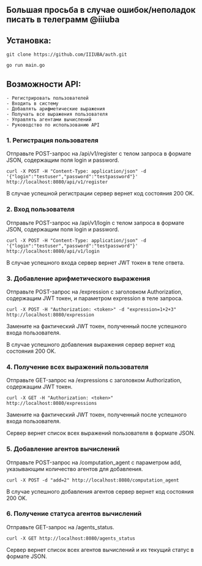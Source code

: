 ## Большая просьба в случае ошибок/неполадок писать в телеграмм @iiiuba

## Установка:
```
git clone https://github.com/IIIUBA/auth.git
```
```
go run main.go
```

## Возможности API:
```
- Регистрировать пользователей
- Входить в систему
- Добавлять арифметические выражения
- Получать все выражения пользователя
- Управлять агентами вычислений
- Руководство по использованию API
```

### 1. Регистрация пользователя

Отправьте POST-запрос на /api/v1/register с телом запроса в формате JSON, содержащим поля login и password.

```
curl -X POST -H "Content-Type: application/json" -d '{"login":"testuser","password":"testpassword"}' http://localhost:8080/api/v1/register
```

В случае успешной регистрации сервер вернет код состояния 200 OK.

### 2. Вход пользователя

Отправьте POST-запрос на /api/v1/login с телом запроса в формате JSON, содержащим поля login и password.

```
curl -X POST -H "Content-Type: application/json" -d '{"login":"testuser","password":"testpassword"}' http://localhost:8080/api/v1/login
```

В случае успешного входа сервер вернет JWT токен в теле ответа.

### 3. Добавление арифметического выражения

Отправьте POST-запрос на /expression с заголовком Authorization, содержащим JWT токен, и параметром expression в теле запроса.

```
curl -X POST -H "Authorization: <token>" -d "expression=1+2+3" http://localhost:8080/expression
```

Замените <token> на фактический JWT токен, полученный после успешного входа пользователя.

В случае успешного добавления выражения сервер вернет код состояния 200 OK.

### 4. Получение всех выражений пользователя

Отправьте GET-запрос на /expressions с заголовком Authorization, содержащим JWT токен.

```
curl -X GET -H "Authorization: <token>" http://localhost:8080/expressions
```

Замените <token> на фактический JWT токен, полученный после успешного входа пользователя.

Сервер вернет список всех выражений пользователя в формате JSON.

### 5. Добавление агентов вычислений

Отправьте POST-запрос на /computation_agent с параметром add, указывающим количество агентов для добавления.

```
curl -X POST -d "add=2" http://localhost:8080/computation_agent
```

В случае успешного добавления агентов сервер вернет код состояния 200 OK.

### 6. Получение статуса агентов вычислений

Отправьте GET-запрос на /agents_status.

```
curl -X GET http://localhost:8080/agents_status
```

Сервер вернет список всех агентов вычислений и их текущий статус в формате JSON.
